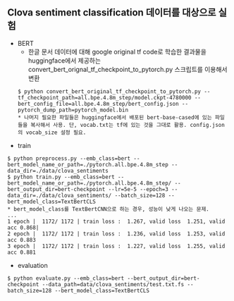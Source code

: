 ## Clova sentiment classification 데이터를 대상으로 실험
  - BERT
    - 한글 문서 데이터에 대해 google original tf code로 학습한 결과물을 huggingface에서 제공하는 convert_bert_orignal_tf_checkpoint_to_pytorch.py 스크립트를 이용해서 변환
    ```
    $ python convert_bert_original_tf_checkpoint_to_pytorch.py --tf_checkpoint_path=all.bpe.4.8m_step/model.ckpt-4780000 --bert_config_file=all.bpe.4.8m_step/bert_config.json --pytorch_dump_path=pytorch_model.bin
    * 나머지 필요한 파일들은 huggingface에서 배포된 bert-base-cased에 있는 파일들을 복사해서 사용. 단, vocab.txt는 tf에 있는 것을 그대로 활용. config.json의 vocab_size 설정 필요.
    ```
  - train
  ```
  $ python preprocess.py --emb_class=bert --bert_model_name_or_path=./pytorch.all.bpe.4.8m_step --data_dir=./data/clova_sentiments
  $ python train.py --emb_class=bert --bert_model_name_or_path=./pytorch.all.bpe.4.8m_step/ --bert_output_dir=bert-checkpoint --lr=5e-5 --epoch=3 --data_dir=./data/clova_sentiments/ --batch_size=128 --bert_model_class=TextBertCLS
  * bert_model_class를 TextBertCNN으로 하는 경우, 성능이 낮게 나오는 문제.
  ...
  1 epoch |  1172/ 1172 | train loss :  1.267, valid loss  1.251, valid acc 0.868|
  2 epoch |  1172/ 1172 | train loss :  1.236, valid loss  1.253, valid acc 0.883
  3 epoch |  1172/ 1172 | train loss :  1.227, valid loss  1.255, valid acc 0.881
  ```
  - evaluation
  ```
  $ python evaluate.py --emb_class=bert --bert_output_dir=bert-checkpoint --data_path=data/clova_sentiments/test.txt.fs --batch_size=128 --bert_model_class=TextBertCLS
  ```
